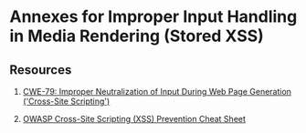 # Annexes for Improper Input Handling in Media Rendering (Stored XSS)

## Resources

1. [CWE-79: Improper Neutralization of Input During Web Page Generation ('Cross-Site Scripting')](https://cwe.mitre.org/data/definitions/79.html)

2. [OWASP Cross-Site Scripting (XSS) Prevention Cheat Sheet](https://cheatsheetseries.owasp.org/cheatsheets/Cross_Site_Scripting_Prevention_Cheat_Sheet.html)